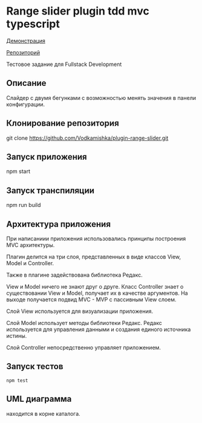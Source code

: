 # Range slider plugin tdd mvc typescript

[Демонстрация](https://vodkamishka.github.io/plugin-range-slider/public/) 

[Репозиторий](https://github.com/Vodkamishka/plugin-range-slider)

Тестовое задание для Fullstack Development

## Описание

Слайдер с двумя бегунками с возможностью менять значения в панели конфигурации.

## Клонирование репозитория 

git clone https://github.com/Vodkamishka/plugin-range-slider.git

## Запуск приложения

npm start

## Запуск транспиляции

npm run build

## Архитектура приложения

При написаниии приложения использовались принципы построения MVC архитектуры.

Плагин делится на три слоя, представленных в виде классов View, Model и Controller. 

Также в плагине  задействована библиотека Редакс.

View и Model ничего не знают друг о друге. Класс Controller знает о существовании View и Model, получает их в качестве аргументов. На выходе получается подвид MVC - MVP с пассивным View слоем. 

Слой View используется для визуализации приложения.

Слой Model использует методы библиотеки Редакс. Редакс используется для управления данными и создания единого источника истины.

Слой Controller непосредственно управляет приложением.

## Запуск тестов

`npm test`

## UML диаграмма 

находится в корне каталога.



